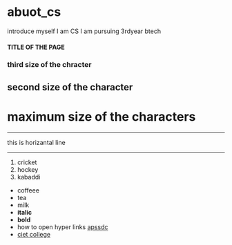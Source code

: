 # abuot_cs
introduce myself
I am CS
I am pursuing 3rdyear btech

#### TITLE OF THE PAGE
### third size of the chracter
## second size of the character
# maximum size of the characters


*** 
this is horizantal line
***

1. cricket
2. hockey
3. kabaddi

- coffeee
- tea
- milk 
- **italic**
- **bold**
- how to open hyper links [apssdc](https://www.apssdc.in )
- [ciet college](https://www.chalapathiengg.com)

